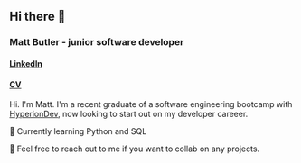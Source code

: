 ## Hi there 👋

### Matt Butler - junior software developer

#### [LinkedIn](https://www.linkedin.com/in/matthew-b-036831253/)

#### [CV](https://docs.google.com/document/d/13ruDnDXEMpQpxgE0i2M8jBnLrnYHvLctsgtY2gNoAJM/edit?usp=sharing)

Hi. I'm Matt. I'm a recent graduate of a software engineering bootcamp with [HyperionDev](https://www.hyperiondev.com/), now looking to start out on my developer careeer.

🌱 Currently learning Python and SQL

👯 Feel free to reach out to me if you want to collab on any projects.



<!--
**m-j-butler/m-j-butler** is a ✨ _special_ ✨ repository because its `README.md` (this file) appears on your GitHub profile.

Here are some ideas to get you started:

- 🔭 I’m currently working on ...
- 🌱 I’m currently learning ...
- 👯 I’m looking to collaborate on ...
- 🤔 I’m looking for help with ...
- 💬 Ask me about ...
- 📫 How to reach me: ...
- 😄 Pronouns: ...
- ⚡ Fun fact: ...
-->
